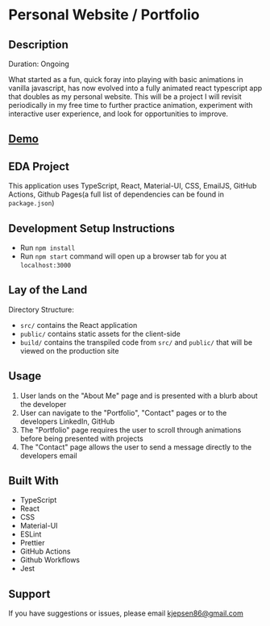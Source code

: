 # Personal Website / Portfolio

## Description

Duration: Ongoing

What started as a fun, quick foray into playing with basic animations in vanilla javascript, has now evolved into a fully animated react typescript app that doubles as my personal website. This will be a project I will revisit periodically in my free time to further practice animation, experiment with interactive user experience, and look for opportunities to improve.

## [Demo](https://karstenjep.github.io/)

## EDA Project

This application uses TypeScript, React, Material-UI, CSS, EmailJS, GitHub Actions, Github Pages(a full list of dependencies can be found in `package.json`)

## Development Setup Instructions

- Run `npm install`
- Run `npm start` command will open up a browser tab for you at `localhost:3000`

## Lay of the Land

Directory Structure:

- `src/` contains the React application
- `public/` contains static assets for the client-side
- `build/` contains the transpiled code from `src/` and `public/` that will be viewed on the production site

## Usage

1.  User lands on the "About Me" page and is presented with a blurb about the developer
2.  User can navigate to the "Portfolio", "Contact" pages or to the developers LinkedIn, GitHub
3.  The "Portfolio" page requires the user to scroll through animations before being presented with projects
4.  The "Contact" page allows the user to send a message directly to the developers email

## Built With

- TypeScript
- React
- CSS
- Material-UI
- ESLint
- Prettier
- GitHub Actions
- Github Workflows
- Jest

## Support

If you have suggestions or issues, please email kjepsen86@gmail.com
